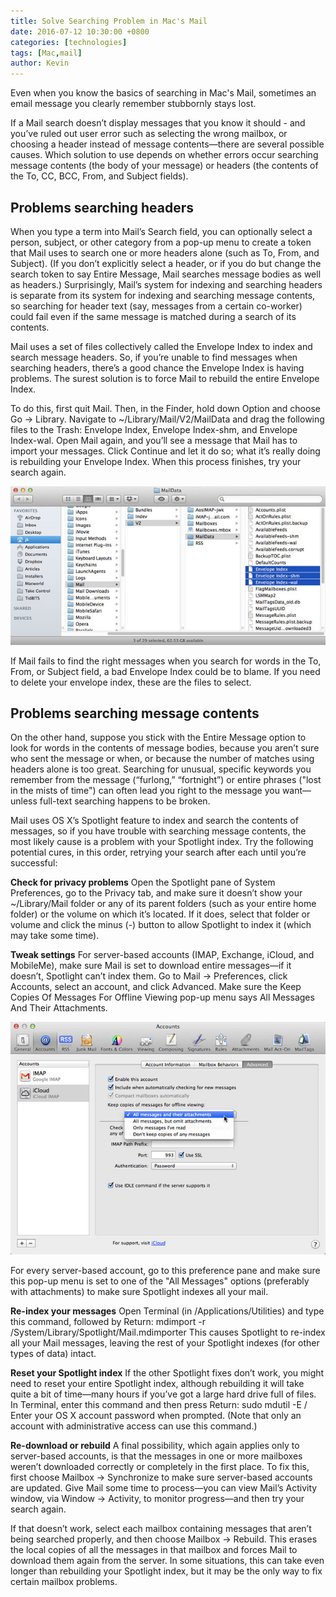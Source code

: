 ```yaml
---
title: Solve Searching Problem in Mac's Mail
date: 2016-07-12 10:30:00 +0800
categories: [technologies]
tags: [Mac,mail]
author: Kevin
---
```


Even when you know the basics of searching in Mac's Mail, sometimes an email message you clearly remember stubbornly stays lost. 

If a Mail search doesn’t display messages that you know it should - and you’ve ruled out user error such as selecting the wrong mailbox, or choosing a header instead of message contents—there are several possible causes. Which solution to use depends on whether errors occur searching message contents (the body of your message) or headers (the contents of the To, CC, BCC, From, and Subject fields).

## Problems searching headers

When you type a term into Mail’s Search field, you can optionally select a person, subject, or other category from a pop-up menu to create a token that Mail uses to search one or more headers alone (such as To, From, and Subject). (If you don’t explicitly select a header, or if you do but change the search token to say Entire Message, Mail searches message bodies as well as headers.) Surprisingly, Mail’s system for indexing and searching headers is separate from its system for indexing and searching message contents, so searching for header text (say, messages from a certain co-worker) could fail even if the same message is matched during a search of its contents.

Mail uses a set of files collectively called the Envelope Index to index and search message headers. So, if you’re unable to find messages when searching headers, there’s a good chance the Envelope Index is having problems. The surest solution is to force Mail to rebuild the entire Envelope Index.

To do this, first quit Mail. Then, in the Finder, hold down Option and choose Go -> Library. Navigate to ~/Library/Mail/V2/MailData and drag the following files to the Trash: Envelope Index, Envelope Index-shm, and Envelope Index-wal. Open Mail again, and you’ll see a message that Mail has to import your messages. Click Continue and let it do so; what it’s really doing is rebuilding your Envelope Index. When this process finishes, try your search again.

![envelopeindex.jpg](/images/posts/mac/envelopeindex.jpg)

If Mail fails to find the right messages when you search for words in the To, From, or Subject field, a bad Envelope Index could be to blame. If you need to delete your envelope index, these are the files to select.


## Problems searching message contents

On the other hand, suppose you stick with the Entire Message option to look for words in the contents of message bodies, because you aren’t sure who sent the message or when, or because the number of matches using headers alone is too great. Searching for unusual, specific keywords you remember from the message (“furlong,” “fortnight”) or entire phrases ("lost in the mists of time") can often lead you right to the message you want—unless full-text searching happens to be broken.

Mail uses OS X’s Spotlight feature to index and search the contents of messages, so if you have trouble with searching message contents, the most likely cause is a problem with your Spotlight index. Try the following potential cures, in this order, retrying your search after each until you’re successful:

**Check for privacy problems** Open the Spotlight pane of System Preferences, go to the Privacy tab, and make sure it doesn’t show your ~/Library/Mail folder or any of its parent folders (such as your entire home folder) or the volume on which it’s located. If it does, select that folder or volume and click the minus (-) button to allow Spotlight to index it (which may take some time).

**Tweak settings** For server-based accounts (IMAP, Exchange, iCloud, and MobileMe), make sure Mail is set to download entire messages—if it doesn’t, Spotlight can’t index them. Go to Mail -> Preferences, click Accounts, select an account, and click Advanced. Make sure the Keep Copies Of Messages For Offline Viewing pop-up menu says All Messages And Their Attachments.

![downloadall.jpg](/images/posts/mac/downloadall.jpg)

For every server-based account, go to this preference pane and make sure this pop-up menu is set to one of the "All Messages" options (preferably with attachments) to make sure Spotlight indexes all your mail.

**Re-index your messages** Open Terminal (in /Applications/Utilities) and type this command, followed by Return: mdimport -r /System/Library/Spotlight/Mail.mdimporter This causes Spotlight to re-index all your Mail messages, leaving the rest of your Spotlight indexes (for other types of data) intact.

**Reset your Spotlight index** If the other Spotlight fixes don’t work, you might need to reset your entire Spotlight index, although rebuilding it will take quite a bit of time—many hours if you’ve got a large hard drive full of files. In Terminal, enter this command and then press Return: sudo mdutil -E / Enter your OS X account password when prompted. (Note that only an account with administrative access can use this command.)

**Re-download or rebuild** A final possibility, which again applies only to server-based accounts, is that the messages in one or more mailboxes weren’t downloaded correctly or completely in the first place. To fix this, first choose Mailbox -> Synchronize to make sure server-based accounts are updated. Give Mail some time to process—you can view Mail’s Activity window, via Window -> Activity, to monitor progress—and then try your search again.

If that doesn’t work, select each mailbox containing messages that aren’t being searched properly, and then choose Mailbox -> Rebuild. This erases the local copies of all the messages in that mailbox and forces Mail to download them again from the server. In some situations, this can take even longer than rebuilding your Spotlight index, but it may be the only way to fix certain mailbox problems.